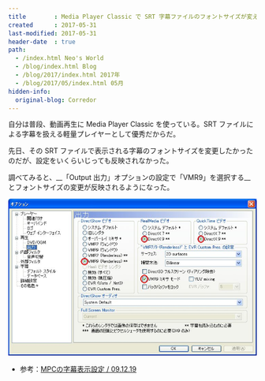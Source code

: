 ```yaml
---
title        : Media Player Classic で SRT 字幕ファイルのフォントサイズが変えられない場合
created      : 2017-05-31
last-modified: 2017-05-31
header-date  : true
path:
  - /index.html Neo's World
  - /blog/index.html Blog
  - /blog/2017/index.html 2017年
  - /blog/2017/05/index.html 05月
hidden-info:
  original-blog: Corredor
---
```


自分は普段、動画再生に Media Player Classic を使っている。SRT ファイルによる字幕を扱える軽量プレイヤーとして優秀だからだ。

先日、その SRT ファイルで表示される字幕のフォントサイズを変更したかったのだが、設定をいくらいじっても反映されなかった。

調べてみると、__「Output 出力」オプションの設定で「VMR9」を選択する__とフォントサイズの変更が反映されるようになった。

![ココを選ぶ](31-01-01.jpg)

- 参考：[MPCの字幕表示設定 / 09.12.19](http://www.geocities.co.jp/bancodesrt/main/mpc-subtitle.html)
